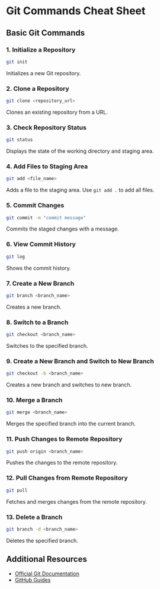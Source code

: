 # Git Commands Cheat Sheet

## Basic Git Commands

### 1. Initialize a Repository
```sh
git init
```
Initializes a new Git repository.

### 2. Clone a Repository
```sh
git clone <repository_url>
```
Clones an existing repository from a URL.

### 3. Check Repository Status
```sh
git status
```
Displays the state of the working directory and staging area.

### 4. Add Files to Staging Area
```sh
git add <file_name>
```
Adds a file to the staging area. Use `git add .` to add all files.

### 5. Commit Changes
```sh
git commit -m "commit message"
```
Commits the staged changes with a message.

### 6. View Commit History
```sh
git log
```
Shows the commit history.

### 7. Create a New Branch
```sh
git branch <branch_name>
```
Creates a new branch.

### 8. Switch to a Branch
```sh
git checkout <branch_name>
```
Switches to the specified branch.

### 9. Create a New Branch and Switch to New Branch
```sh
git checkout -b <branch_name>
```
Creates a new branch and switches to new branch.

### 10. Merge a Branch
```sh
git merge <branch_name>
```
Merges the specified branch into the current branch.

### 11. Push Changes to Remote Repository
```sh
git push origin <branch_name>
```
Pushes the changes to the remote repository.

### 12. Pull Changes from Remote Repository
```sh
git pull
```
Fetches and merges changes from the remote repository.

### 13. Delete a Branch
```sh
git branch -d <branch_name>
```
Deletes the specified branch.

## Additional Resources
- [Official Git Documentation](https://git-scm.com/doc)
- [GitHub Guides](https://guides.github.com/)
